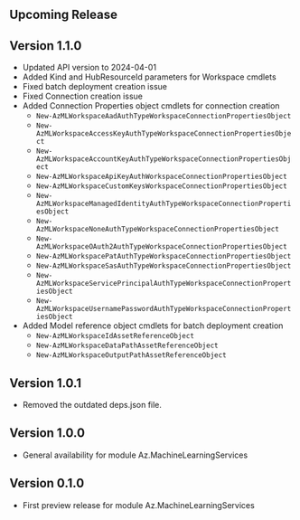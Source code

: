 <!--
    Please leave this section at the top of the change log.

    Changes for the upcoming release should go under the section titled "Upcoming Release", and should adhere to the following format:

    ## Upcoming Release
    * Overview of change #1
        - Additional information about change #1
    * Overview of change #2
        - Additional information about change #2
        - Additional information about change #2
    * Overview of change #3
    * Overview of change #4
        - Additional information about change #4

    ## YYYY.MM.DD - Version X.Y.Z (Previous Release)
    * Overview of change #1
        - Additional information about change #1
-->
## Upcoming Release

## Version 1.1.0
* Updated API version to 2024-04-01
* Added Kind and HubResourceId parameters for Workspace cmdlets
* Fixed batch deployment creation issue
* Fixed Connection creation issue
* Added Connection Properties object cmdlets for connection creation
    - `New-AzMLWorkspaceAadAuthTypeWorkspaceConnectionPropertiesObject`
    - `New-AzMLWorkspaceAccessKeyAuthTypeWorkspaceConnectionPropertiesObject`
    - `New-AzMLWorkspaceAccountKeyAuthTypeWorkspaceConnectionPropertiesObject`
    - `New-AzMLWorkspaceApiKeyAuthWorkspaceConnectionPropertiesObject`
    - `New-AzMLWorkspaceCustomKeysWorkspaceConnectionPropertiesObject`
    - `New-AzMLWorkspaceManagedIdentityAuthTypeWorkspaceConnectionPropertiesObject`
    - `New-AzMLWorkspaceNoneAuthTypeWorkspaceConnectionPropertiesObject`
    - `New-AzMLWorkspaceOAuth2AuthTypeWorkspaceConnectionPropertiesObject`
    - `New-AzMLWorkspacePatAuthTypeWorkspaceConnectionPropertiesObject`
    - `New-AzMLWorkspaceSasAuthTypeWorkspaceConnectionPropertiesObject`
    - `New-AzMLWorkspaceServicePrincipalAuthTypeWorkspaceConnectionPropertiesObject`
    - `New-AzMLWorkspaceUsernamePasswordAuthTypeWorkspaceConnectionPropertiesObject`
* Added Model reference object cmdlets for batch deployment creation
    - `New-AzMLWorkspaceIdAssetReferenceObject`
    - `New-AzMLWorkspaceDataPathAssetReferenceObject`
    - `New-AzMLWorkspaceOutputPathAssetReferenceObject`

## Version 1.0.1
* Removed the outdated deps.json file.

## Version 1.0.0
* General availability for module Az.MachineLearningServices

## Version 0.1.0
* First preview release for module Az.MachineLearningServices

